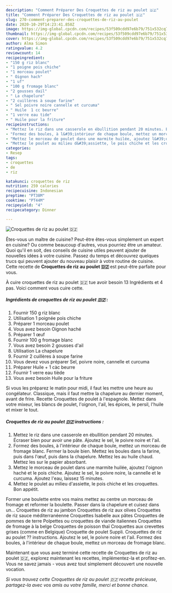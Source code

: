 ```yaml
---
description: "Comment Préparer Des Croquettes de riz au poulet 🇩🇿"
title: "Comment Préparer Des Croquettes de riz au poulet 🇩🇿"
slug: 270-comment-preparer-des-croquettes-de-riz-au-poulet
date: 2020-10-29T14:23:41.858Z
image: https://img-global.cpcdn.com/recipes/53f509cdd97e6b79/751x532cq70/croquettes-de-riz-au-poulet-🇩🇿-photo-principale-de-la-recette.jpg
thumbnail: https://img-global.cpcdn.com/recipes/53f509cdd97e6b79/751x532cq70/croquettes-de-riz-au-poulet-🇩🇿-photo-principale-de-la-recette.jpg
cover: https://img-global.cpcdn.com/recipes/53f509cdd97e6b79/751x532cq70/croquettes-de-riz-au-poulet-🇩🇿-photo-principale-de-la-recette.jpg
author: Alma Simon
ratingvalue: 4.2
reviewcount: 14
recipeingredient:
- "150 g riz blanc"
- "1 poigne pois chiche"
- "1 morceau poulet"
- " Oignon hach"
- "1 uf"
- "100 g fromage blanc"
- "2 gousses dail"
- " La chapelure"
- "2 cuillères à soupe farine"
- " Sel poivre noire cannelle et curcuma"
- " Huile  1 cc beurre"
- "1 verre eau tide"
- " Huile pour la friture"
recipeinstructions:
- "Mettez le riz dans une casserole en ébullition pendant 20 minutes. Écraser bien pour avoir une pâte. Ajoutez le sel, le poivre noire et l&#39;ail."
- "Formez des boules, à l&#39;intérieur de chaque boule, mettez un morceau de fromage blanc. Fermer la boule bien. Mettez les boules dans la farine, puis dans l&#39;œuf, puis dans la chapelure. Mettez les au huile chaud. Mettez les sur le papier absorbant."
- "Mettez le morceau de poulet dans une marmite huilée, ajoutez l&#39;oignon haché et le pois chiche. Ajoutez le sel, le poivre noire, la cannelle et le curcuma. Ajoutez l&#39;eau, laissez 15 minutes."
- "Mettez le poulet au milieu d&#39;assiette, le pois chiche et les croquettes. Bon appétit."
categories:
- Resep
tags:
- croquettes
- de
- riz

katakunci: croquettes de riz 
nutrition: 259 calories
recipecuisine: Indonesian
preptime: "PT38M"
cooktime: "PT44M"
recipeyield: "4"
recipecategory: Dinner

---
```



![Croquettes de riz au poulet 🇩🇿](https://img-global.cpcdn.com/recipes/53f509cdd97e6b79/751x532cq70/croquettes-de-riz-au-poulet-🇩🇿-photo-principale-de-la-recette.jpg)

Êtes-vous un maître de cuisine? Peut-être êtes-vous simplement un expert en cuisine? Ou comme beaucoup d'autres, vous pourriez être un amateur. Quoi qu'il en soit, des conseils de cuisine utiles peuvent ajouter de nouvelles idées à votre cuisine. Passez du temps et découvrez quelques trucs qui peuvent ajouter du nouveau plaisir à votre routine de cuisine. Cette recette de <strong> Croquettes de riz au poulet 🇩🇿 </strong> est peut-être parfaite pour vous.

<!--inarticleads1-->

À cuire croquettes de riz au poulet 🇩🇿 tue avoir besoin 13 Ingrédients et 4 pas. Voici comment vous cuire cette.

##### Ingrédients de croquettes de riz au poulet 🇩🇿 :

1. Fournir 150 g riz blanc
1. Utilisation 1 poignée pois chiche
1. Préparer 1 morceau poulet
1. Vous avez besoin  Oignon haché
1. Préparer 1 œuf
1. Fournir 100 g fromage blanc
1. Vous avez besoin 2 gousses d&#39;ail
1. Utilisation  La chapelure
1. Fournir 2 cuillères à soupe farine
1. Vous devez vous préparer  Sel, poivre noire, cannelle et curcuma
1. Préparer  Huile + 1 càc beurre
1. Fournir 1 verre eau tiède
1. Vous avez besoin  Huile pour la friture


Si vous les préparez le matin pour midi, il faut les mettre une heure au congélateur. Classique, mais il faut mettre la chapelure au dernier moment, avant de frire. Recette Croquettes de poulet à l&#39;espagnole. Mettez dans votre mixeur, les blancs de poulet, l&#39;oignon, l&#39;ail, les épices, le persil, l&#39;huile et mixer le tout. 

<!--inarticleads2-->

##### Croquettes de riz au poulet 🇩🇿 instructions :

1. Mettez le riz dans une casserole en ébullition pendant 20 minutes. Écraser bien pour avoir une pâte. Ajoutez le sel, le poivre noire et l&#39;ail.
1. Formez des boules, à l&#39;intérieur de chaque boule, mettez un morceau de fromage blanc. Fermer la boule bien. Mettez les boules dans la farine, puis dans l&#39;œuf, puis dans la chapelure. Mettez les au huile chaud. Mettez les sur le papier absorbant.
1. Mettez le morceau de poulet dans une marmite huilée, ajoutez l&#39;oignon haché et le pois chiche. Ajoutez le sel, le poivre noire, la cannelle et le curcuma. Ajoutez l&#39;eau, laissez 15 minutes.
1. Mettez le poulet au milieu d&#39;assiette, le pois chiche et les croquettes. Bon appétit.


Former une boulette entre vos mains mettez au centre un morceau de fromage et reformer la boulette. Passer dans la chapelure et cuisez dans un… Croquettes de riz au jambon Croquettes de riz aux olives Croquettes de riz sauce méditerranéenne Croquettes Isabelle aux pâtes Croquettes de pommes de terre Polpettes ou croquettes de viande italiennes Croquettes de fromage à la belge Croquettes de poisson thaï Croquettes aux crevettes grises (comme en Belgique) Croquette de poulet Suppli. Croquettes de riz au poulet ?? instructions. Ajoutez le sel, le poivre noire et l&#39;ail. Formez des boules, à l&#39;intérieur de chaque boule, mettez un morceau de fromage blanc. 

<!--inarticleads1-->

<p>
Maintenant que vous avez terminé cette recette de Croquettes de riz au poulet 🇩🇿, explorez maintenant les recettes, implémentez-la et profitez-en. Vous ne savez jamais - vous avez tout simplement découvert une nouvelle vocation.
</p>

<p>
<i>Si vous trouvez cette Croquettes de riz au poulet 🇩🇿 recette précieuse, partagez-la avec vos amis ou votre famille, merci et bonne chance.</i>
</p>
